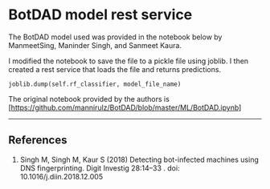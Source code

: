 # BotDAD model rest service

The BotDAD model used was provided in the notebook below by ManmeetSing, Maninder Singh, and Sanmeet Kaura.   

I modified the notebook to save the file to a pickle file using joblib.  I then created a rest service that loads the file and returns predictions.

```
joblib.dump(self.rf_classifier, model_file_name)
```

The original notebook provided by the authors is [https://github.com/mannirulz/BotDAD/blob/master/ML/BotDAD.ipynb]

----------------------
 References
-----------------------

1. Singh M, Singh M, Kaur S (2018) Detecting bot-infected machines using DNS fingerprinting. Digit Investig 28:14–33 . doi: 10.1016/j.diin.2018.12.005
